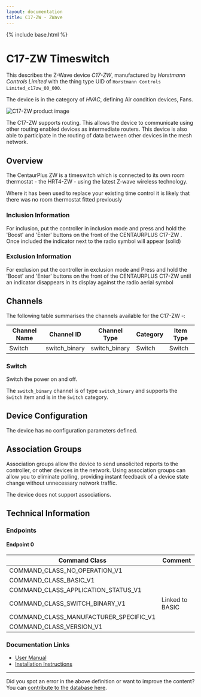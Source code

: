 ```yaml
---
layout: documentation
title: C17-ZW - ZWave
---
```


{% include base.html %}

# C17-ZW Timeswitch
This describes the Z-Wave device *C17-ZW*, manufactured by *Horstmann Controls Limited* with the thing type UID of ```Horstmann Controls Limited_c17zw_00_000```.

The device is in the category of *HVAC*, defining Air condition devices, Fans.

![C17-ZW product image](https://opensmarthouse.org/assets/zwave/attachments/652/c17zw.jpg)


The C17-ZW supports routing. This allows the device to communicate using other routing enabled devices as intermediate routers.  This device is also able to participate in the routing of data between other devices in the mesh network.

## Overview

The CentaurPlus ZW is a timeswitch which is connected to its own room thermostat - the HRT4-ZW - using the latest Z-wave wireless technology. 

Where it has been used to replace your existing time control it is likely that there was no room thermostat fitted previously

### Inclusion Information

For inclusion, put the controller in inclusion mode and press and hold the 'Boost' and 'Enter' buttons on the front of the CENTAURPLUS C17-ZW . Once included the indicator next to the radio symbol will appear (solid)  

### Exclusion Information

For exclusion put the controller in exclusion mode and Press and hold the 'Boost' and 'Enter' buttons on the front of the CENTAURPLUS C17-ZW until an indicator disappears in its display against the radio aerial symbol

## Channels

The following table summarises the channels available for the C17-ZW -:

| Channel Name | Channel ID | Channel Type | Category | Item Type |
|--------------|------------|--------------|----------|-----------|
| Switch | switch_binary | switch_binary | Switch | Switch | 

### Switch
Switch the power on and off.

The ```switch_binary``` channel is of type ```switch_binary``` and supports the ```Switch``` item and is in the ```Switch``` category.



## Device Configuration

The device has no configuration parameters defined.

## Association Groups

Association groups allow the device to send unsolicited reports to the controller, or other devices in the network. Using association groups can allow you to eliminate polling, providing instant feedback of a device state change without unnecessary network traffic.

The device does not support associations.
## Technical Information

### Endpoints

#### Endpoint 0

| Command Class | Comment |
|---------------|---------|
| COMMAND_CLASS_NO_OPERATION_V1| |
| COMMAND_CLASS_BASIC_V1| |
| COMMAND_CLASS_APPLICATION_STATUS_V1| |
| COMMAND_CLASS_SWITCH_BINARY_V1| Linked to BASIC|
| COMMAND_CLASS_MANUFACTURER_SPECIFIC_V1| |
| COMMAND_CLASS_VERSION_V1| |

### Documentation Links

* [User Manual](https://www.opensmarthouse.org/zwavedatabase/652/user-guide-CentaurPlus-ZW--C17ZW-and-HRT4-ZW.pdf)
* [Installation Instructions](https://www.opensmarthouse.org/zwavedatabase/652/installer-guide-CentaurPlus-ZW--c17zw-and-hrt4zw.pdf)

---

Did you spot an error in the above definition or want to improve the content?
You can [contribute to the database here](https://www.opensmarthouse.org/zwavedatabase/652).
